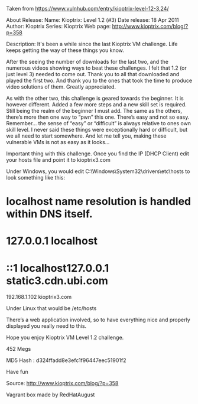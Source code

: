 Taken from https://www.vulnhub.com/entry/kioptrix-level-12-3,24/ 

About Release:
    Name: Kioptrix: Level 1.2 (#3)
    Date release: 18 Apr 2011
    Author: Kioptrix
    Series: Kioptrix
    Web page: http://www.kioptrix.com/blog/?p=358

Description:
It's been a while since the last Kioptrix VM challenge. Life keeps getting the way of these things you know.

After the seeing the number of downloads for the last two, and the numerous videos showing ways to beat these challenges. I felt that 1.2 (or just level 3) needed to come out. Thank you to all that downloaded and played the first two. And thank you to the ones that took the time to produce video solutions of them. Greatly appreciated.

As with the other two, this challenge is geared towards the beginner. It is however different. Added a few more steps and a new skill set is required. Still being the realm of the beginner I must add. The same as the others, there’s more then one way to “pwn” this one. There’s easy and not so easy. Remember… the sense of “easy” or “difficult” is always relative to ones own skill level. I never said these things were exceptionally hard or difficult, but we all need to start somewhere. And let me tell you, making these vulnerable VMs is not as easy as it looks…

Important thing with this challenge. Once you find the IP (DHCP Client) edit your hosts file and point it to kioptrix3.com

Under Windows, you would edit C:\Windows\System32\drivers\etc\hosts to look something like this:

# localhost name resolution is handled within DNS itself.
#   127.0.0.1 localhost
#   ::1 localhost127.0.0.1 static3.cdn.ubi.com
192.168.1.102 kioptrix3.com

Under Linux that would be /etc/hosts

There’s a web application involved, so to have everything nice and properly displayed you really need to this.

Hope you enjoy Kioptrix VM Level 1.2 challenge.

452 Megs

MD5 Hash : d324ffadd8e3efc1f96447eec51901f2

Have fun

Source: http://www.kioptrix.com/blog/?p=358

Vagrant box made by RedHatAugust
